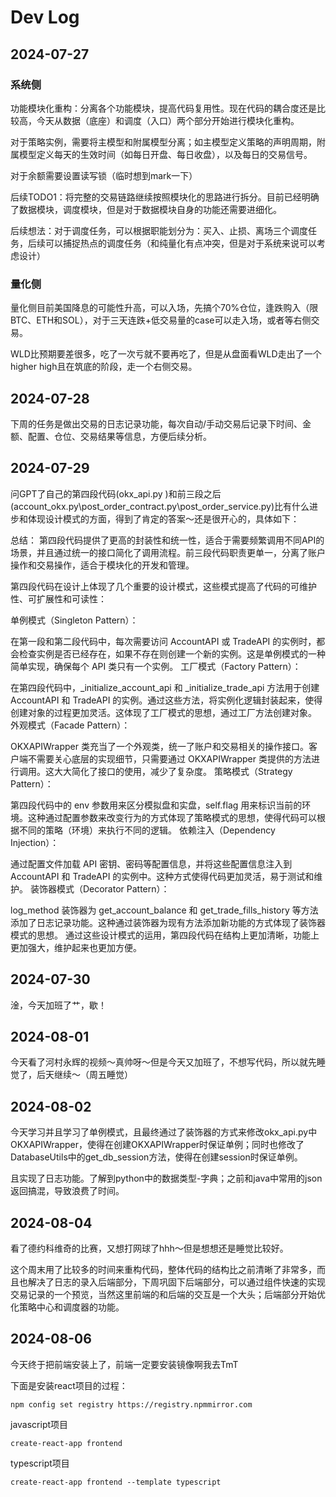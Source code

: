 # Dev Log

## 2024-07-27

### 系统侧
功能模块化重构：分离各个功能模块，提高代码复用性。现在代码的耦合度还是比较高，今天从数据（底座）和调度（入口）两个部分开始进行模块化重构。

对于策略实例，需要将主模型和附属模型分离；如主模型定义策略的声明周期，附属模型定义每天的生效时间（如每日开盘、每日收盘），以及每日的交易信号。

对于余额需要设置读写锁（临时想到mark一下）

后续TODO1：将完整的交易链路继续按照模块化的思路进行拆分。目前已经明确了数据模块，调度模块，但是对于数据模块自身的功能还需要进细化。

后续想法：对于调度任务，可以根据职能划分为：买入、止损、离场三个调度任务，后续可以捕捉热点的调度任务（和纯量化有点冲突，但是对于系统来说可以考虑设计）

### 量化侧
量化侧目前美国降息的可能性升高，可以入场，先搞个70%仓位，逢跌购入（限BTC、ETH和SOL），对于三天连跌+低交易量的case可以走入场，或者等右侧交易。

WLD比预期要差很多，吃了一次亏就不要再吃了，但是从盘面看WLD走出了一个higher high且在筑底的阶段，走一个右侧交易。

## 2024-07-28

下周的任务是做出交易的日志记录功能，每次自动/手动交易后记录下时间、金额、配置、仓位、交易结果等信息，方便后续分析。

## 2024-07-29

问GPT了自己的第四段代码(okx_api.py )和前三段之后(account_okx.py\post_order_contract.py\post_order_service.py)比有什么进步和体现设计模式的方面，得到了肯定的答案～还是很开心的，具体如下：

总结：
第四段代码提供了更高的封装性和统一性，适合于需要频繁调用不同API的场景，并且通过统一的接口简化了调用流程。前三段代码职责更单一，分离了账户操作和交易操作，适合于模块化的开发和管理。

第四段代码在设计上体现了几个重要的设计模式，这些模式提高了代码的可维护性、可扩展性和可读性：

单例模式（Singleton Pattern）：

在第一段和第二段代码中，每次需要访问 AccountAPI 或 TradeAPI 的实例时，都会检查实例是否已经存在，如果不存在则创建一个新的实例。这是单例模式的一种简单实现，确保每个 API 类只有一个实例。
工厂模式（Factory Pattern）：

在第四段代码中，_initialize_account_api 和 _initialize_trade_api 方法用于创建 AccountAPI 和 TradeAPI 的实例。通过这些方法，将实例化逻辑封装起来，使得创建对象的过程更加灵活。这体现了工厂模式的思想，通过工厂方法创建对象。
外观模式（Facade Pattern）：

OKXAPIWrapper 类充当了一个外观类，统一了账户和交易相关的操作接口。客户端不需要关心底层的实现细节，只需要通过 OKXAPIWrapper 类提供的方法进行调用。这大大简化了接口的使用，减少了复杂度。
策略模式（Strategy Pattern）：

第四段代码中的 env 参数用来区分模拟盘和实盘，self.flag 用来标识当前的环境。这种通过配置参数来改变行为的方式体现了策略模式的思想，使得代码可以根据不同的策略（环境）来执行不同的逻辑。
依赖注入（Dependency Injection）：

通过配置文件加载 API 密钥、密码等配置信息，并将这些配置信息注入到 AccountAPI 和 TradeAPI 的实例中。这种方式使得代码更加灵活，易于测试和维护。
装饰器模式（Decorator Pattern）：

log_method 装饰器为 get_account_balance 和 get_trade_fills_history 等方法添加了日志记录功能。这种通过装饰器为现有方法添加新功能的方式体现了装饰器模式的思想。
通过这些设计模式的运用，第四段代码在结构上更加清晰，功能上更加强大，维护起来也更加方便。

## 2024-07-30

淦，今天加班了艹，歇！

## 2024-08-01

今天看了河村永辉的视频～真帅呀～但是今天又加班了，不想写代码，所以就先睡觉了，后天继续～（周五睡觉）

## 2024-08-02

今天学习并且学习了单例模式，且最终通过了装饰器的方式来修改okx_api.py中OKXAPIWrapper，使得在创建OKXAPIWrapper时保证单例；同时也修改了DatabaseUtils中的get_db_session方法，使得在创建session时保证单例。

且实现了日志功能。了解到python中的数据类型-字典；之前和java中常用的json返回搞混，导致浪费了时间。

## 2024-08-04

看了德约科维奇的比赛，又想打网球了hhh～但是想想还是睡觉比较好。

这个周末用了比较多的时间来重构代码，整体代码的结构比之前清晰了非常多，而且也解决了日志的录入后端部分，下周巩固下后端部分，可以通过组件快速的实现交易记录的一个预览，当然这里前端的和后端的交互是一个大头；后端部分开始优化策略中心和调度器的功能。

## 2024-08-06

今天终于把前端安装上了，前端一定要安装镜像啊我去TmT

下面是安装react项目的过程：

```
npm config set registry https://registry.npmmirror.com
```

javascript项目

```
create-react-app frontend
```

typescript项目

```
create-react-app frontend --template typescript
```